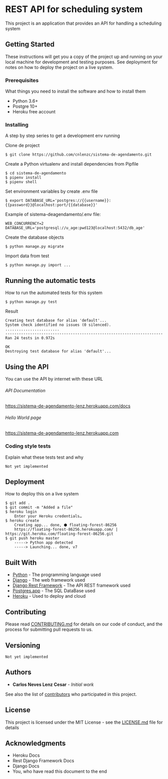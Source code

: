 # REST API for scheduling system

This project is an application that provides an API for handling a scheduling system

## Getting Started

These instructions will get you a copy of the project up and running on your local machine
 for development and testing purposes.
See deployment for notes on how to deploy the project on a live system.

### Prerequisites

What things you need to install the software and how to install them

* Python 3.6+
* Postgre 10+
* Heroku free account


### Installing

A step by step series to get a development env running

Clone de project
```
$ git clone https://github.com/cnlenzc/sistema-de-agendamento.git
```

Create a Python virtualenv and install dependencies from Pipfile
```
$ cd sistema-de-agendamento
$ pipenv install
$ pipenv shell
```

Set environment variables by create .env file
```
$ export DATABASE_URL='postgres://{{username}}:{{password}}@localhost:port/{{database}}'
```
Example of sistema-deagendamento/.env file:
```
WEB_CONCURRENCY=2
DATABASE_URL='postgresql://u_age:pwd123@localhost:5432/db_age'
```

Create the database objects
```
$ python manage.py migrate
```

Import data from test
```
$ python manage.py import ...
```

## Running the automatic tests

How to run the automated tests for this system
```
$ python manage.py test
```
Result
```
Creating test database for alias 'default'...
System check identified no issues (0 silenced).
........................
----------------------------------------------------------------------
Ran 24 tests in 0.972s

OK
Destroying test database for alias 'default'...
```

## Using the API

You can use the API by internet with these URL

###### API Documentation
https://sistema-de-agendamento-lenz.herokuapp.com/docs

###### Hello World page
https://sistema-de-agendamento-lenz.herokuapp.com


### Coding style tests

Explain what these tests test and why

```
Not yet implemented
```

## Deployment

How to deploy this on a live system
```
$ git add .
$ git commit -m "Added a file"
$ heroku login
    Enter your Heroku credentials…
$ heroku create
    Creating app... done, ⬢ floating-forest-86256
    https://floating-forest-86256.herokuapp.com/ | https://git.heroku.com/floating-forest-86256.git
$ git push heroku master
    -----> Python app detected
    -----> Launching... done, v7
```

## Built With

* [Python](https://www.python.org) - The programming language used
* [Django](https://www.djangoproject.com) - The web framework used
* [Django Rest Framework](http://www.django-rest-framework.org) - The API REST framework used
* [Postgres.app](http://postgresapp.com/documentation/) - The SQL DataBase used
* [Heroku](https://devcenter.heroku.com/categories/python) - Used to deploy and cloud

## Contributing

Please read [CONTRIBUTING.md](https://gist.github.com/PurpleBooth/b24679402957c63ec426) for details on our code of conduct, and the process for submitting pull requests to us.

## Versioning

```
Not yet implemented
```

## Authors

* **Carlos Neves Lenz Cesar** - *Initial work*

See also the list of [contributors](https://github.com/your/project/contributors) who participated in this project.

## License

This project is licensed under the MIT License - see the [LICENSE.md](LICENSE.md) file for details

## Acknowledgments

* Heroku Docs
* Rest Django Framework Docs
* Django Docs
* You, who have read this document to the end
